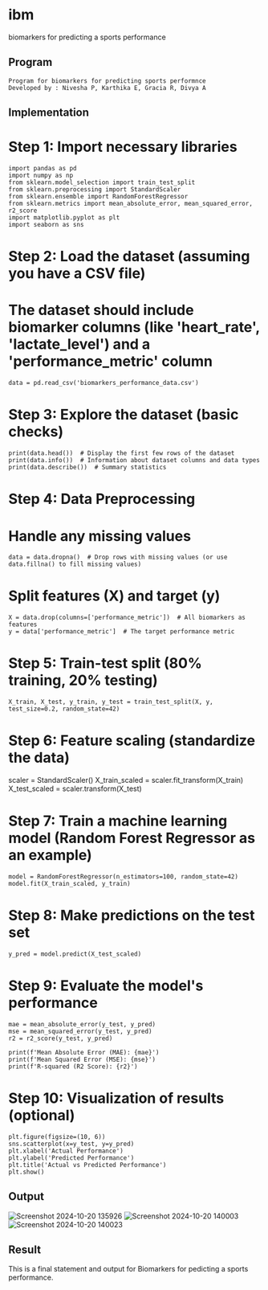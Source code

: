 # ibm
biomarkers for predicting a sports performance
## Program 
```
Program for biomarkers for predicting sports performnce
Developed by : Nivesha P, Karthika E, Gracia R, Divya A
```
## Implementation 
# Step 1: Import necessary libraries
```
import pandas as pd
import numpy as np
from sklearn.model_selection import train_test_split
from sklearn.preprocessing import StandardScaler
from sklearn.ensemble import RandomForestRegressor
from sklearn.metrics import mean_absolute_error, mean_squared_error, r2_score
import matplotlib.pyplot as plt
import seaborn as sns

```
# Step 2: Load the dataset (assuming you have a CSV file)
# The dataset should include biomarker columns (like 'heart_rate', 'lactate_level') and a 'performance_metric' column
```
data = pd.read_csv('biomarkers_performance_data.csv')
```
# Step 3: Explore the dataset (basic checks)
```
print(data.head())  # Display the first few rows of the dataset
print(data.info())  # Information about dataset columns and data types
print(data.describe())  # Summary statistics
```

# Step 4: Data Preprocessing
# Handle any missing values
```
data = data.dropna()  # Drop rows with missing values (or use data.fillna() to fill missing values)
```
# Split features (X) and target (y)
```
X = data.drop(columns=['performance_metric'])  # All biomarkers as features
y = data['performance_metric']  # The target performance metric
```
# Step 5: Train-test split (80% training, 20% testing)
```
X_train, X_test, y_train, y_test = train_test_split(X, y, test_size=0.2, random_state=42)
```
# Step 6: Feature scaling (standardize the data)
scaler = StandardScaler()
X_train_scaled = scaler.fit_transform(X_train)
X_test_scaled = scaler.transform(X_test)

# Step 7: Train a machine learning model (Random Forest Regressor as an example)
```
model = RandomForestRegressor(n_estimators=100, random_state=42)
model.fit(X_train_scaled, y_train)
```
# Step 8: Make predictions on the test set
```
y_pred = model.predict(X_test_scaled)
```
# Step 9: Evaluate the model's performance
```
mae = mean_absolute_error(y_test, y_pred)
mse = mean_squared_error(y_test, y_pred)
r2 = r2_score(y_test, y_pred)

print(f'Mean Absolute Error (MAE): {mae}')
print(f'Mean Squared Error (MSE): {mse}')
print(f'R-squared (R2 Score): {r2}')
```
# Step 10: Visualization of results (optional)
```
plt.figure(figsize=(10, 6))
sns.scatterplot(x=y_test, y=y_pred)
plt.xlabel('Actual Performance')
plt.ylabel('Predicted Performance')
plt.title('Actual vs Predicted Performance')
plt.show()
```
## Output
![Screenshot 2024-10-20 135926](https://github.com/user-attachments/assets/95687edf-b120-407a-8ebb-9fef2d2ecdd6)
![Screenshot 2024-10-20 140003](https://github.com/user-attachments/assets/710010dd-314d-4d3c-90af-5ad266989ee0)
![Screenshot 2024-10-20 140023](https://github.com/user-attachments/assets/9063fcc9-8445-4faa-8e0c-3d071d8dda26)

## Result
This is a final statement and output for Biomarkers for pedicting a sports performance.




